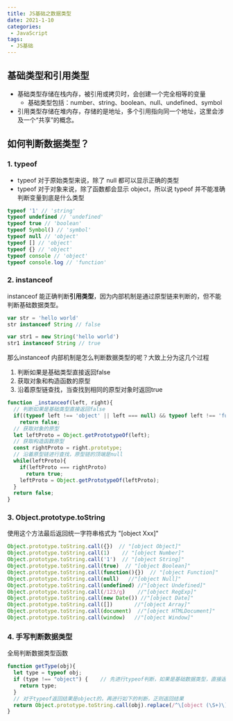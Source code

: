 ```yaml
---
title: JS基础之数据类型
date: 2021-1-10
categories:
 - JavaScript
tags:
 - JS基础
---
```




## 基础类型和引用类型

+ 基础类型存储在栈内存，被引用或拷贝时，会创建一个完全相等的变量
  + 基础类型包括：number、string、boolean、null、undefined、symbol
+ 引用类型存储在堆内存，存储的是地址，多个引用指向同一个地址，这里会涉及一个“共享”的概念。



## 如何判断数据类型？

### 1. typeof

+ typeof 对于原始类型来说，除了 null 都可以显示正确的类型
+ typeof 对于对象来说，除了函数都会显示 object，所以说 typeof 并不能准确判断变量到底是什么类型

```js
typeof '1' // 'string'
typeof undefined // 'undefined'
typeof true // 'boolean'
typeof Symbol() // 'symbol'
typeof null // 'object'
typeof [] // 'object'
typeof {} // 'object'
typeof console // 'object'
typeof console.log // 'function'
```

### 2. instanceof

instanceof 能正确判断**引用类型**，因为内部机制是通过原型链来判断的，但不能判断基础数据类型。

```js
var str = 'hello world'
str instanceof String // false

var str1 = new String('hello world')
str1 instanceof String // true
```

那么instanceof 内部机制是怎么判断数据类型的呢？大致上分为这几个过程

1. 判断如果是基础类型直接返回false
2. 获取对象和构造函数的原型
3. 沿着原型链查找，当查找到相同的原型对象时返回true

```js
function _instanceof(left, right){
  // 判断如果是基础类型直接返回false
  if((typeof left !== 'object' || left === null) && typeof left !== 'function')
    return false;
  // 获取对象的原型
  let leftProto = Object.getPrototypeOf(left);
  // 获取构造函数原型
  const rightProto = right.prototype;
  // 沿着原型链进行查找，原型链的顶端是null
  while(leftProto){
    if(leftProto === rightProto) 
      return true;
    leftProto = Object.getPrototypeOf(leftProto);
  }
  return false;
}
```

### 3. Object.prototype.toString

使用这个方法最后返回统一字符串格式为 "[object Xxx]"

```js
Object.prototype.toString.call({})	// "[object Object]"
Object.prototype.toString.call(1)    // "[object Number]"
Object.prototype.toString.call('1')  // "[object String]"
Object.prototype.toString.call(true)  // "[object Boolean]"
Object.prototype.toString.call(function(){})  // "[object Function]"
Object.prototype.toString.call(null)   //"[object Null]"
Object.prototype.toString.call(undefined) //"[object Undefined]"
Object.prototype.toString.call(/123/g)    //"[object RegExp]"
Object.prototype.toString.call(new Date()) //"[object Date]"
Object.prototype.toString.call([])       //"[object Array]"
Object.prototype.toString.call(document)  //"[object HTMLDocument]"
Object.prototype.toString.call(window)   //"[object Window]"
```

### 4. 手写判断数据类型

全局判断数据类型函数

```js
function getType(obj){
  let type = typeof obj;
  if (type !== "object") {    // 先进行typeof判断，如果是基础数据类型，直接返回
    return type;
  }
  // 对于typeof返回结果是object的，再进行如下的判断，正则返回结果
  return Object.prototype.toString.call(obj).replace(/^\[object (\S+)\]$/, '$1');  // 注意正则中间有个空格
}
```


